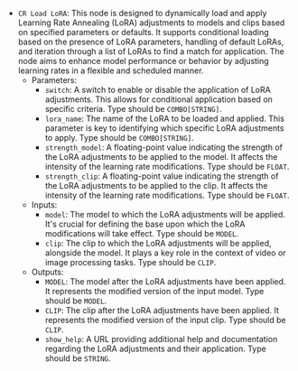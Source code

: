 - `CR Load LoRA`: This node is designed to dynamically load and apply Learning Rate Annealing (LoRA) adjustments to models and clips based on specified parameters or defaults. It supports conditional loading based on the presence of LoRA parameters, handling of default LoRAs, and iteration through a list of LoRAs to find a match for application. The node aims to enhance model performance or behavior by adjusting learning rates in a flexible and scheduled manner.
    - Parameters:
        - `switch`: A switch to enable or disable the application of LoRA adjustments. This allows for conditional application based on specific criteria. Type should be `COMBO[STRING]`.
        - `lora_name`: The name of the LoRA to be loaded and applied. This parameter is key to identifying which specific LoRA adjustments to apply. Type should be `COMBO[STRING]`.
        - `strength_model`: A floating-point value indicating the strength of the LoRA adjustments to be applied to the model. It affects the intensity of the learning rate modifications. Type should be `FLOAT`.
        - `strength_clip`: A floating-point value indicating the strength of the LoRA adjustments to be applied to the clip. It affects the intensity of the learning rate modifications. Type should be `FLOAT`.
    - Inputs:
        - `model`: The model to which the LoRA adjustments will be applied. It's crucial for defining the base upon which the LoRA modifications will take effect. Type should be `MODEL`.
        - `clip`: The clip to which the LoRA adjustments will be applied, alongside the model. It plays a key role in the context of video or image processing tasks. Type should be `CLIP`.
    - Outputs:
        - `MODEL`: The model after the LoRA adjustments have been applied. It represents the modified version of the input model. Type should be `MODEL`.
        - `CLIP`: The clip after the LoRA adjustments have been applied. It represents the modified version of the input clip. Type should be `CLIP`.
        - `show_help`: A URL providing additional help and documentation regarding the LoRA adjustments and their application. Type should be `STRING`.

